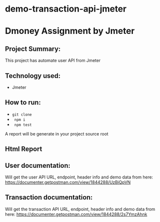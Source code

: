 # demo-transaction-api-jmeter

# Dmoney Assignment by Jmeter

## Project Summary:
This project has automate user API from Jmeter 


## Technology used:
- Jmeter


## How to run:
- ``` git clone ```
- ``` npm i```
- ``` npm test```

A report will be generate in your project source root



## Html Report



## User documentation:
Will get the user API URL, endpoint, header info and demo data from here:
https://documenter.getpostman.com/view/1844288/UzBiQpVN

## Transaction documentation:
Will get the transaction API URL, endpoint, header info and demo data from here:
https://documenter.getpostman.com/view/1844288/2s7YmzAhnk



